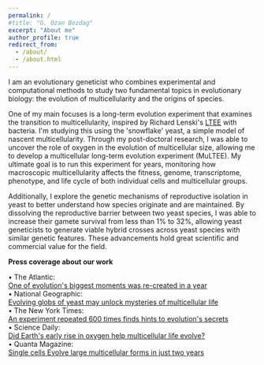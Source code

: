 ```yaml
---
permalink: /
#title: "G. Ozan Bozdag"
excerpt: "About me"
author_profile: true
redirect_from: 
  - /about/
  - /about.html
---
```

I am an evolutionary geneticist who combines experimental and computational methods to study two fundamental topics in evolutionary biology: the evolution of multicellularity and the origins of species.

One of my main focuses is a long-term evolution experiment that examines the transition to multicellularity, inspired by Richard Lenski's [LTEE](https://the-ltee.org/national-geographic-evolving-globs-of-yeast-may-unlock-mysteries-of-multicellular-life/) with bacteria. I'm studying this using the 'snowflake' yeast, a simple model of nascent multicellularity. Through my post-doctoral research, I was able to uncover the role of oxygen in the evolution of multicellular size, allowing me to develop a multicellular long-term evolution experiment (MuLTEE). My ultimate goal is to run this experiment for years, monitoring how macroscopic multicellularity affects the fitness, genome, transcriptome, phenotype, and life cycle of both individual cells and multicellular groups.

Additionally, I explore the genetic mechanisms of reproductive isolation in yeast to better understand how species originate and are maintained. By dissolving the reproductive barrier between two yeast species, I was able to increase their gamete survival from less than 1% to 32%, allowing yeast geneticists to generate viable hybrid crosses across yeast species with similar genetic features. These advancements hold great scientific and commercial value for the field.

**Press coverage about our work**

• The Atlantic: <br />
[One of evolution's biggest moments was re-created in a year](https://www.theatlantic.com/science/archive/2023/05/multicellular-organism-evolution-yeast-experiment/674030/) <br />
  •	National Geographic: <br />
[Evolving globs of yeast may unlock mysteries of multicellular life](https://www.nationalgeographic.co.uk/science-and-technology/2021/09/evolving-globs-of-yeast-may-unlock-mysteries-of-multicellular-life) <br />
  • The New York Times: <br />
[An experiment repeated 600 times finds hints to evolution's secrets](https://www.nytimes.com/2023/05/10/science/yeast-evolution-cells-snowflakes.html) <br />
  • Science Daily: <br />
[Did Earth's early rise in oxygen help multicellular life evolve?](https://www.sciencedaily.com/releases/2021/05/210518205459.htm) <br />
  •	Quanta Magazine: <br />
[Single cells Evolve large multicellular forms in just two years](https://www.quantamagazine.org/single-cells-evolve-large-multicellular-forms-in-just-two-years-20210922/)